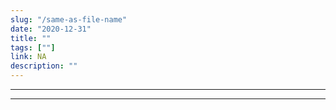 ```yaml
---
slug: "/same-as-file-name"
date: "2020-12-31"
title: ""
tags: [""]
link: NA
description: ""
---
```

___

___